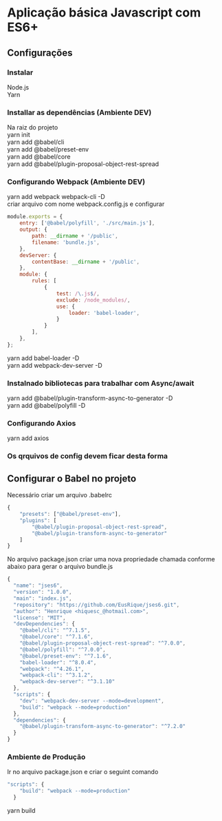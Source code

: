 # Aplicação básica Javascript com ES6+

## Configurações

### Instalar </br>
Node.js </br>
Yarn

### Installar as dependências (Ambiente DEV) </br>
Na raiz do projeto </br>
yarn init </br>
yarn add @babel/cli </br>
yarn add @babel/preset-env </br>
yarn add @babel/core </br>
yarn add @babel/plugin-proposal-object-rest-spread </br>

### Configurando Webpack (Ambiente DEV) </br>
yarn add webpack webpack-cli -D </br>
criar arquivo com nome webpack.config.js e configurar </br>

```js
module.exports = {
    entry: ['@babel/polyfill', './src/main.js'],
    output: {
        path: __dirname + '/public',
        filename: 'bundle.js',
    },
    devServer: {
        contentBase: __dirname + '/public',
    },
    module: {
        rules: [
            {
                test: /\.js$/,
                exclude: /node_modules/,
                use: {
                    loader: 'babel-loader',
                }
            }
        ],
    },
};
```
yarn add babel-loader -D </br>
yarn add webpack-dev-server -D </br>

### Instalnado bibliotecas para trabalhar com Async/await </br>
yarn add @babel/plugin-transform-async-to-generator -D </br>
yarn add @babel/polyfill -D </br>

### Configurando Axios
yarn add axios

### Os qrquivos de config devem ficar desta forma

## Configurar o Babel no projeto </br>
Necessário criar um arquivo .babelrc </br>

```js
{
    "presets": ["@babel/preset-env"],
    "plugins": [
        "@babel/plugin-proposal-object-rest-spread",
        "@babel/plugin-transform-async-to-generator"
    ]
}
```

No arquivo package.json criar uma nova propriedade chamada conforme abaixo para gerar o arquivo bundle.js </br>

```js
{
  "name": "jses6",
  "version": "1.0.0",
  "main": "index.js",
  "repository": "https://github.com/EusRique/jses6.git",
  "author": "Henrique <hiquesc_@hotmail.com>",
  "license": "MIT",
  "devDependencies": {
    "@babel/cli": "^7.1.5",
    "@babel/core": "^7.1.6",
    "@babel/plugin-proposal-object-rest-spread": "^7.0.0",
    "@babel/polyfill": "^7.0.0",
    "@babel/preset-env": "^7.1.6",
    "babel-loader": "^8.0.4",
    "webpack": "^4.26.1",
    "webpack-cli": "^3.1.2",
    "webpack-dev-server": "^3.1.10"
  },
  "scripts": {
    "dev": "webpack-dev-server --mode=development",
    "build": "webpack --mode=production"
  },
  "dependencies": {
    "@babel/plugin-transform-async-to-generator": "^7.2.0"
  }
}

```
### Ambiente de Produção </br>
Ir no arquivo package.json  e criar o seguint comando
```js
"scripts": {
    "build": "webpack --mode=production"
  }
```
yarn build
